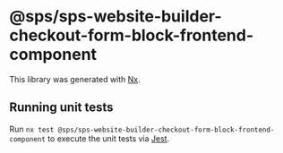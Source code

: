 # @sps/sps-website-builder-checkout-form-block-frontend-component

This library was generated with [Nx](https://nx.dev).

## Running unit tests

Run `nx test @sps/sps-website-builder-checkout-form-block-frontend-component` to execute the unit tests via [Jest](https://jestjs.io).
